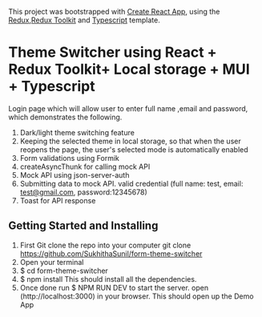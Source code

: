 This project was bootstrapped with [Create React App](https://github.com/facebook/create-react-app), using the [Redux](https://redux.js.org/),[Redux Toolkit](https://redux-toolkit.js.org/) and [Typescript](https://redux-toolkit.js.org/usage/usage-with-typescript) template.

# Theme Switcher using React + Redux Toolkit+ Local storage + MUI + Typescript

Login page which will allow user to enter full name ,email and password, which demonstrates the following.

1. Dark/light theme switching feature
2. Keeping the selected theme in local storage, so that when the user reopens the page, the user's selected mode is automatically enabled
3. Form validations using Formik
4. createAsyncThunk for calling mock API
5. Mock API using json-server-auth
6. Submitting data to mock API. valid credential (full name: test, email: test@gmail.com, password:12345678)
7. Toast for API response

## Getting Started and Installing

1. First Git clone the repo into your computer
   git clone https://github.com/SukhithaSunil/form-theme-switcher
2. Open your terminal
3. $ cd form-theme-switcher
4. $ npm install
 This should install all the dependencies. 
6. Once done run   $ NPM RUN DEV       to start the server.
    open (http://localhost:3000) in your browser.
    This should open up the Demo App

